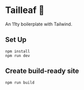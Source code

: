 # Tailleaf :leaves:

An 11ty boilerplate with Tailwind.

## Set Up

```
npm install
npm run dev
```

## Create build-ready site

```
npm run build
```

